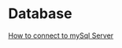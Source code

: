 # Database


[How to connect to mySql Server](https://www.geeksforgeeks.org/how-to-connect-to-mysql-server-using-vs-code-and-fix-errors/)
